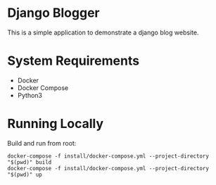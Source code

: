 
# Django Blogger

This is a simple application to demonstrate a django blog website.

# System Requirements

* Docker
* Docker Compose
* Python3

# Running Locally

Build and run from root:
```
docker-compose -f install/docker-compose.yml --project-directory "$(pwd)" build
docker-compose -f install/docker-compose.yml --project-directory "$(pwd)" up
```
